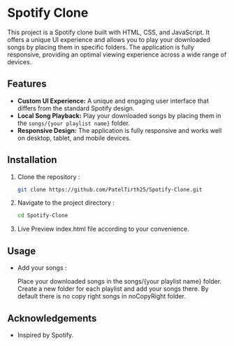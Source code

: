 
# Spotify Clone

This project is a Spotify clone built with HTML, CSS, and JavaScript. It offers a unique UI experience and allows you to play your downloaded songs by placing them in specific folders. The application is fully responsive, providing an optimal viewing experience across a wide range of devices.

## Features

- **Custom UI Experience:** A unique and engaging user interface that differs from the standard Spotify design.
- **Local Song Playback:** Play your downloaded songs by placing them in the `songs/{your playlist name}` folder.
- **Responsive Design:** The application is fully responsive and works well on desktop, tablet, and mobile devices.

## Installation

1. Clone the repository :

   ```bash
   git clone https://github.com/PatelTirth25/Spotify-Clone.git
2. Navigate to the project directory :

    ```bash
    cd Spotify-Clone
3. Live Preview index.html file according to your convenience.

## Usage

- Add your songs :

    Place your downloaded songs in the songs/{your playlist     name} folder. Create a new folder for each playlist and add your songs there. By default there is no copy right songs in noCopyRight folder.


## Acknowledgements
- Inspired by Spotify.
